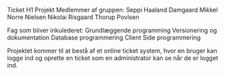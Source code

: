 Ticket
H1 Projekt
Medlemmer af gruppen:
Seppi Haaland Damgaard
Mikkel Norre Nielsen
Nikolai Risgaard Thorup Povlsen

Fag som bliver inkulederet:
Grundlæggende programming
Versionering og dokumentation
Database programmering
Client Side programmering

Projektet kommer til at bestå af et online ticket system, hvor en bruger kan logge ind og oprette en ticket som en administrator kan se når de er logget ind.


